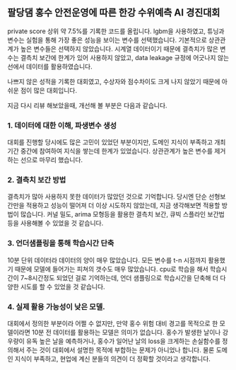 ## 팔당댐 홍수 안전운영에 따른 한강 수위예측 AI 경진대회

private score 상위 약 7.5%를 기록한 코드를 올립니다.
lgbm을 사용하였고, 튜닝과 변수는 실험을 통해 가장 좋은 성능을 보이는 변수를 선택했습니다. 
기본적으로 상관관계가 높은 변수들은 선택하지 않았습니다.
시계열 데이터이기 때문에 결측치가 많은 변수는 결측치 보간에 한계가 있어 사용하지 않았고, data leakage 규정에 어긋나지 않는 선에서 데이터를 활용하였습니다.

나쁘지 않은 성적을 기록한 대회였고, 수상자와 점수차이도 크게 나지 않았기 때문에 아쉬운 점이 많은 대회입니다.

지금 다시 리뷰 해보았을때, 개선해 볼 부분은 다음과 같습니다.

### 1. 데이터에 대한 이해, 파생변수 생성
대회를 진행할 당시에도 많은 고민이 있었던 부분이지만, 도메인 지식이 부족하고 개최기간 중간에 참여하여 지식을 쌓는데 한계가 있었습니다. 상관관계가 높은 변수를 제거하는 선으로 마무리 했습니다.

### 2. 결측치 보간 방법
결측치가 많아 사용하지 못한 데이터가 많았던 것으로 기억합니다. 당시엔 단순 선형보간만을 적용하고 성능이 떨어져 더 이상 시도하지 않았는데, 지금 생각해보면 적용할 방법이 많습니다.
커널 밀도, arima 모형등을 활용한 결측치 보간, 큐빅 스플라인 보간법등을 사용해볼 수 있었을 것 같습니다.

### 3. 언더샘플링을 통해 학습시간 단축
10분 단위 데이터라 데이터의 양이 매우 많았습니다. 모든 변수를 t-n 시점까지 활용했기 때문에 모델에 들어가는 피쳐의 갯수도 매우 많았습니다.
cpu로 학습을 해서 학습시간이 7~8시간정도 되었던 걸로 기억하는데, 언더 샘플링으로 학습시간을 단축해 더 다양한 시도를 할 수 있었을 것 같습니다.

### 4. 실제 활용 가능성이 낮은 모델.
대회에서 정의한 부분이라 어쩔 수 없지만, 만약 홍수 위험 대비 경고를 목적으로 한 모델이라면 10분 전 데이터를 활용하는 모델은 의미가 없습니다.
홍수가 발생한 날이나 강우량이 유독 높은 날을 예측하거나, 홍수가 일어난 날의 loss을 크게하는 손실함수를 정의해서 주는 것이 대회에서 설명한 목적에 부합하는 문제가 아니었나 합니다.
물론 도메인 지식이 부족하고, 현업에 계신 분들의 의견이 더 정확할 것이라고 생각합니다. 

